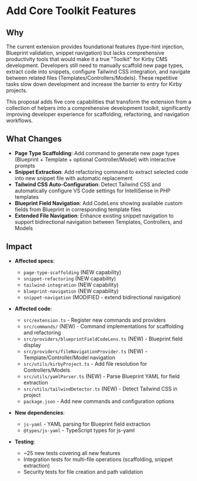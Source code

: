 # Add Core Toolkit Features

## Why

The current extension provides foundational features (type-hint injection, Blueprint validation, snippet navigation) but lacks comprehensive productivity tools that would make it a true "Toolkit" for Kirby CMS development. Developers still need to manually scaffold new page types, extract code into snippets, configure Tailwind CSS integration, and navigate between related files (Templates/Controllers/Models). These repetitive tasks slow down development and increase the barrier to entry for Kirby projects.

This proposal adds five core capabilities that transform the extension from a collection of helpers into a comprehensive development toolkit, significantly improving developer experience for scaffolding, refactoring, and navigation workflows.

## What Changes

- **Page Type Scaffolding**: Add command to generate new page types (Blueprint + Template + optional Controller/Model) with interactive prompts
- **Snippet Extraction**: Add refactoring command to extract selected code into new snippet file with automatic replacement
- **Tailwind CSS Auto-Configuration**: Detect Tailwind CSS and automatically configure VS Code settings for IntelliSense in PHP templates
- **Blueprint Field Navigation**: Add CodeLens showing available custom fields from Blueprint in corresponding template files
- **Extended File Navigation**: Enhance existing snippet navigation to support bidirectional navigation between Templates, Controllers, and Models

## Impact

- **Affected specs**:
  - `page-type-scaffolding` (NEW capability)
  - `snippet-refactoring` (NEW capability)
  - `tailwind-integration` (NEW capability)
  - `blueprint-navigation` (NEW capability)
  - `snippet-navigation` (MODIFIED - extend bidirectional navigation)

- **Affected code**:
  - `src/extension.ts` - Register new commands and providers
  - `src/commands/` (NEW) - Command implementations for scaffolding and refactoring
  - `src/providers/blueprintFieldCodeLens.ts` (NEW) - Blueprint field display
  - `src/providers/fileNavigationProvider.ts` (NEW) - Template/Controller/Model navigation
  - `src/utils/kirbyProject.ts` - Add file resolution for Controllers/Models
  - `src/utils/yamlParser.ts` (NEW) - Parse Blueprint YAML for field extraction
  - `src/utils/tailwindDetector.ts` (NEW) - Detect Tailwind CSS in project
  - `package.json` - Add new commands and configuration options

- **New dependencies**:
  - `js-yaml` - YAML parsing for Blueprint field extraction
  - `@types/js-yaml` - TypeScript types for js-yaml

- **Testing**:
  - ~25 new tests covering all new features
  - Integration tests for multi-file operations (scaffolding, snippet extraction)
  - Security tests for file creation and path validation
